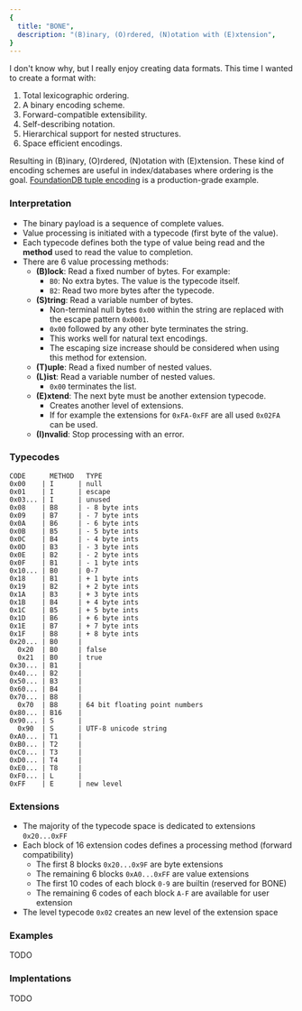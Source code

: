 ```yaml
---
{
  title: "BONE",
  description: "(B)inary, (O)rdered, (N)otation with (E)xtension",
}
---
```


I don't know why, but I really enjoy creating data formats. This time I wanted
to create a format with:

1. Total lexicographic ordering.
2. A binary encoding scheme.
3. Forward-compatible extensibility.
4. Self-describing notation.
5. Hierarchical support for nested structures.
6. Space efficient encodings.

Resulting in (B)inary, (O)rdered, (N)otation with (E)xtension. These kind of
encoding schemes are useful in index/databases where ordering is the goal.
[FoundationDB tuple encoding](https://github.com/apple/foundationdb/blob/main/design/tuple.md)
is a production-grade example.

### Interpretation

- The binary payload is a sequence of complete values.
- Value processing is initiated with a typecode (first byte of the value).
- Each typecode defines both the type of value being read and the **method**
  used to read the value to completion.
- There are 6 value processing methods:
  - **(B)lock**: Read a fixed number of bytes. For example:
    - `B0`: No extra bytes. The value is the typecode itself.
    - `B2`: Read two more bytes after the typecode.
  - **(S)tring**: Read a variable number of bytes.
    - Non-terminal null bytes `0x00` within the string are replaced with the
      escape pattern `0x0001`.
    - `0x00` followed by any other byte terminates the string.
    - This works well for natural text encodings.
    - The escaping size increase should be considered when using this method for
      extension.
  - **(T)uple**: Read a fixed number of nested values.
  - **(L)ist**: Read a variable number of nested values.
    - `0x00` terminates the list.
  - **(E)xtend**: The next byte must be another extension typecode.
    - Creates another level of extensions.
    - If for example the extensions for `0xFA-0xFF` are all used `0x02FA` can be
      used.
  - **(I)nvalid**: Stop processing with an error.

### Typecodes

```
CODE      METHOD   TYPE
0x00    | I      | null
0x01    | I      | escape
0x03... | I      | unused
0x08    | B8     | - 8 byte ints
0x09    | B7     | - 7 byte ints
0x0A    | B6     | - 6 byte ints
0x0B    | B5     | - 5 byte ints
0x0C    | B4     | - 4 byte ints
0x0D    | B3     | - 3 byte ints
0x0E    | B2     | - 2 byte ints
0x0F    | B1     | - 1 byte ints
0x10... | B0     | 0-7
0x18    | B1     | + 1 byte ints
0x19    | B2     | + 2 byte ints
0x1A    | B3     | + 3 byte ints
0x1B    | B4     | + 4 byte ints
0x1C    | B5     | + 5 byte ints
0x1D    | B6     | + 6 byte ints
0x1E    | B7     | + 7 byte ints
0x1F    | B8     | + 8 byte ints
0x20... | B0     |
  0x20  | B0     | false
  0x21  | B0     | true
0x30... | B1     |
0x40... | B2     |
0x50... | B3     |
0x60... | B4     |
0x70... | B8     |
  0x70  | B8     | 64 bit floating point numbers
0x80... | B16    |
0x90... | S      |
  0x90  | S      | UTF-8 unicode string
0xA0... | T1     |
0xB0... | T2     |
0xC0... | T3     |
0xD0... | T4     |
0xE0... | T8     |
0xF0... | L      |
0xFF    | E      | new level
```

### Extensions

- The majority of the typecode space is dedicated to extensions `0x20...0xFF`
- Each block of 16 extension codes defines a processing method (forward
  compatibility)
  - The first 8 blocks `0x20...0x9F` are byte extensions
  - The remaining 6 blocks `0xA0...0xFF` are value extensions
  - The first 10 codes of each block `0-9` are builtin (reserved for BONE)
  - The remaining 6 codes of each block `A-F` are available for user extension
- The level typecode `0x02` creates an new level of the extension space

### Examples

TODO

### Implentations

TODO
